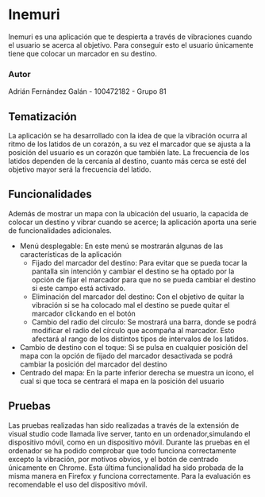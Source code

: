 # Inemuri


Inemuri es una aplicación que te despierta a través de vibraciones cuando el usuario se acerca al objetivo. Para conseguir esto el usuario únicamente tiene que colocar un marcador en su destino.

### Autor
Adrián Fernández Galán - 100472182 - Grupo 81

## Tematización

La aplicación se ha desarrollado con la idea de que la vibración ocurra al ritmo de los latidos de un corazón, a su vez el marcador que se ajusta a la posición del usuario es un corazón que también late. La frecuencia de los latidos dependen de la cercanía al destino, cuanto más cerca se esté del objetivo mayor será la frecuencia del latido.

## Funcionalidades

Además de mostrar un mapa con la ubicación del usuario, la capacida de colocar un destino y vibrar cuando se acerce; la aplicación aporta una serie de funcionalidades adicionales.

-   Menú desplegable: En este menú se mostrarán algunas de las características de la aplicación
    -   Fijado del marcador del destino: Para evitar que se pueda tocar la pantalla sin intención y cambiar el destino se ha optado por la opción de fijar el marcador para que no se pueda cambiar el destino si este campo está activado.
    -   Eliminación del marcador del destino: Con el objetivo de quitar la vibración si se ha colocado mal el destino se puede quitar el marcador clickando en el botón
    -   Cambio del radio del círculo: Se mostrará una barra, donde se podrá modificar el radio del círculo que acompaña al marcador. Esto afectará al rango de los distintos tipos de intervalos de los latidos.
-   Cambio de destino con el toque: Si se pulsa en cualquier posición del mapa con la opción de fijado del marcador desactivada se podrá cambiar la posición del marcador del destino
-   Centrado del mapa: En la parte inferior derecha se muestra un icono, el cual si que toca se centrará el mapa en la posición del usuario

## Pruebas

Las pruebas realizadas han sido realizadas a través de la extensión de visual studio code llamada live server, tanto en un ordenador,simulando el dispositivo móvil, como en un dispositivo móvil.
Durante las pruebas en el ordenador se ha podido comprobar que todo funciona correctamente excepto la vibración, por motivos obvios, y el botón de centrado únicamente en Chrome. Esta última funcionalidad ha sido probada de la misma manera en Firefox y funciona correctamente.
Para la evaluación es recomendable el uso del dispositivo móvil.
